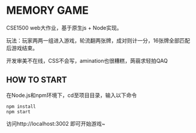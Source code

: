 # **MEMORY GAME**

CSE1500 web大作业，基于原生js + Node实现。

玩法：玩家两两一组进入游戏，轮流翻两张牌，成对则计一分，16张牌全部匹配后游戏结束。

开发审美不在线，CSS不会写，amination也很糟糕，蒟蒻求轻拍QAQ

## **HOW TO START**

在Node.js和npm环境下，cd至项目目录，输入以下命令

```
npm install
npm start
```

访问http://localhost:3002 即可开始游戏~
